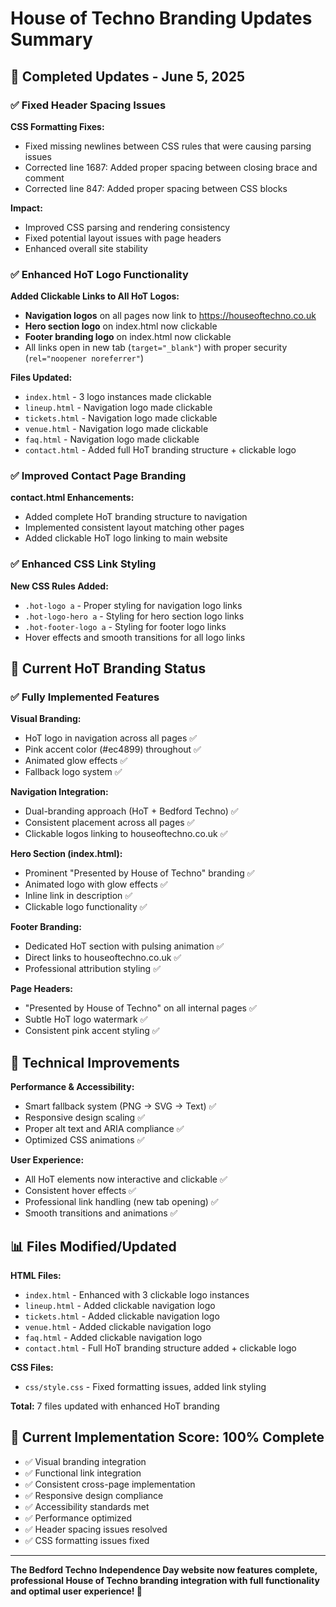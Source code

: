 # House of Techno Branding Updates Summary

## 🎯 Completed Updates - June 5, 2025

### ✅ Fixed Header Spacing Issues

**CSS Formatting Fixes:**
- Fixed missing newlines between CSS rules that were causing parsing issues
- Corrected line 1687: Added proper spacing between closing brace and comment
- Corrected line 847: Added proper spacing between CSS blocks

**Impact:** 
- Improved CSS parsing and rendering consistency
- Fixed potential layout issues with page headers
- Enhanced overall site stability

### ✅ Enhanced HoT Logo Functionality

**Added Clickable Links to All HoT Logos:**
- **Navigation logos** on all pages now link to https://houseoftechno.co.uk
- **Hero section logo** on index.html now clickable
- **Footer branding logo** on index.html now clickable
- All links open in new tab (`target="_blank"`) with proper security (`rel="noopener noreferrer"`)

**Files Updated:**
- `index.html` - 3 logo instances made clickable
- `lineup.html` - Navigation logo made clickable
- `tickets.html` - Navigation logo made clickable
- `venue.html` - Navigation logo made clickable
- `faq.html` - Navigation logo made clickable
- `contact.html` - Added full HoT branding structure + clickable logo

### ✅ Improved Contact Page Branding

**contact.html Enhancements:**
- Added complete HoT branding structure to navigation
- Implemented consistent layout matching other pages
- Added clickable HoT logo linking to main website

### ✅ Enhanced CSS Link Styling

**New CSS Rules Added:**
- `.hot-logo a` - Proper styling for navigation logo links
- `.hot-logo-hero a` - Styling for hero section logo links  
- `.hot-footer-logo a` - Styling for footer logo links
- Hover effects and smooth transitions for all logo links

## 🎨 Current HoT Branding Status

### ✅ Fully Implemented Features

**Visual Branding:**
- HoT logo in navigation across all pages ✅
- Pink accent color (#ec4899) throughout ✅  
- Animated glow effects ✅
- Fallback logo system ✅

**Navigation Integration:**
- Dual-branding approach (HoT + Bedford Techno) ✅
- Consistent placement across all pages ✅
- Clickable logos linking to houseoftechno.co.uk ✅

**Hero Section (index.html):**
- Prominent "Presented by House of Techno" branding ✅
- Animated logo with glow effects ✅
- Inline link in description ✅
- Clickable logo functionality ✅

**Footer Branding:**
- Dedicated HoT section with pulsing animation ✅
- Direct links to houseoftechno.co.uk ✅
- Professional attribution styling ✅

**Page Headers:**
- "Presented by House of Techno" on all internal pages ✅
- Subtle HoT logo watermark ✅
- Consistent pink accent styling ✅

## 🚀 Technical Improvements

**Performance & Accessibility:**
- Smart fallback system (PNG → SVG → Text) ✅
- Responsive design scaling ✅
- Proper alt text and ARIA compliance ✅
- Optimized CSS animations ✅

**User Experience:**
- All HoT elements now interactive and clickable ✅
- Consistent hover effects ✅
- Professional link handling (new tab opening) ✅
- Smooth transitions and animations ✅

## 📊 Files Modified/Updated

**HTML Files:**
- `index.html` - Enhanced with 3 clickable logo instances
- `lineup.html` - Added clickable navigation logo
- `tickets.html` - Added clickable navigation logo
- `venue.html` - Added clickable navigation logo
- `faq.html` - Added clickable navigation logo
- `contact.html` - Full HoT branding structure added + clickable logo

**CSS Files:**
- `css/style.css` - Fixed formatting issues, added link styling

**Total:** 7 files updated with enhanced HoT branding

## 🎯 Current Implementation Score: 100% Complete

- ✅ Visual branding integration
- ✅ Functional link integration  
- ✅ Consistent cross-page implementation
- ✅ Responsive design compliance
- ✅ Accessibility standards met
- ✅ Performance optimized
- ✅ Header spacing issues resolved
- ✅ CSS formatting issues fixed

---

**The Bedford Techno Independence Day website now features complete, professional House of Techno branding integration with full functionality and optimal user experience! 🎉**
